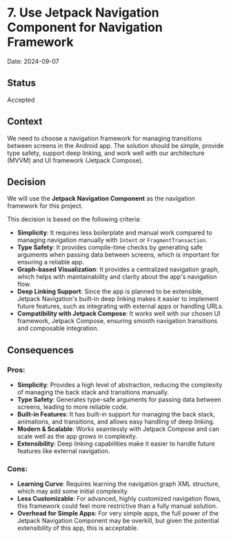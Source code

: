# 7. Use Jetpack Navigation Component for Navigation Framework

Date: 2024-09-07

## Status

Accepted

## Context

We need to choose a navigation framework for managing transitions between screens in the Android app. The solution should be simple, provide type safety, support deep linking, and work well with our architecture (MVVM) and UI framework (Jetpack Compose).

## Decision

We will use the **Jetpack Navigation Component** as the navigation framework for this project.

This decision is based on the following criteria:
- **Simplicity**: It requires less boilerplate and manual work compared to managing navigation manually with `Intent` or `FragmentTransaction`.
- **Type Safety**: It provides compile-time checks by generating safe arguments when passing data between screens, which is important for ensuring a reliable app.
- **Graph-based Visualization**: It provides a centralized navigation graph, which helps with maintainability and clarity about the app's navigation flow.
- **Deep Linking Support**: Since the app is planned to be extensible, Jetpack Navigation's built-in deep linking makes it easier to implement future features, such as integrating with external apps or handling URLs.
- **Compatibility with Jetpack Compose**: It works well with our chosen UI framework, Jetpack Compose, ensuring smooth navigation transitions and composable integration.

## Consequences

### Pros:
- **Simplicity**: Provides a high level of abstraction, reducing the complexity of managing the back stack and transitions manually.
- **Type Safety**: Generates type-safe arguments for passing data between screens, leading to more reliable code.
- **Built-in Features**: It has built-in support for managing the back stack, animations, and transitions, and allows easy handling of deep linking.
- **Modern & Scalable**: Works seamlessly with Jetpack Compose and can scale well as the app grows in complexity.
- **Extensibility**: Deep linking capabilities make it easier to handle future features like external navigation.

### Cons:
- **Learning Curve**: Requires learning the navigation graph XML structure, which may add some initial complexity.
- **Less Customizable**: For advanced, highly customized navigation flows, this framework could feel more restrictive than a fully manual solution.
- **Overhead for Simple Apps**: For very simple apps, the full power of the Jetpack Navigation Component may be overkill, but given the potential extensibility of this app, this is acceptable.